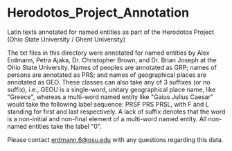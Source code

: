 # Herodotos_Project_Annotation
Latin texts annotated for named entities as part of the Herodotos Project (Ohio State University / Ghent University)

The txt files in this directory were annotated for named entities by Alex Erdmann, Petra Ajaka, Dr. Christopher Brown, and Dr. Brian Joseph at the Ohio State University. Names of peoples are annotated as GRP; names of persons are annotated as PRS; and names of geographical places are annotated as GEO. These classes can also take any of 3 suffixes (or no suffix), i.e., GEOU is a single-word, unitary geographical place name, like "Greece", whereas a multi-word named entity like "Gaius Julius Caesar" would take the following label sequence: PRSF PRS PRSL, with F and L standing for first and last respectively. A lack of suffix denotes that the word is a non-initial and non-final element of a multi-word named entity. All non-named entities take the label "0".

Please contact erdmann.6@osu.edu with any questions regarding this data.
